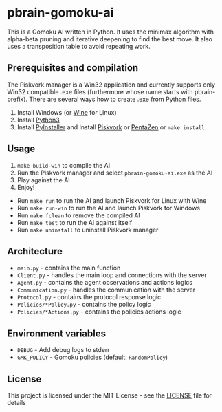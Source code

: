 # pbrain-gomoku-ai

This is a Gomoku AI written in Python. It uses the minimax algorithm with alpha-beta pruning and iterative deepening to find the best move. It also uses a transposition table to avoid repeating work.

## Prerequisites and compilation

The Piskvork manager is a Win32 application and currently supports only Win32 compatible .exe files (furthermore whose name starts with pbrain- prefix). There are several ways how to create .exe from Python files.


1. Install Windows (or [Wine](https://www.winehq.org/) for Linux)
2. Install [Python3](http://www.python.org)
3. Install [PyInstaller](https://www.pyinstaller.org/) and 
Install [Piskvork](https://sourceforge.net/projects/piskvork/) or
[PentaZen](https://github.com/sun-yuliang/PentaZen) or `make install`

## Usage

1. `make build-win` to compile the AI
2. Run the Piskvork manager and select `pbrain-gomoku-ai.exe` as the AI
3. Play against the AI
4. Enjoy!


- Run `make run` to run the AI and launch Piskvork for Linux with Wine
- Run `make run-win` to run the AI and launch Piskvork for Windows
- Run `make fclean` to remove the compiled AI
- Run `make test` to run the AI against itself
- Run `make uninstall` to uninstall Piskvork manager


## Architecture

- `main.py` - contains the main function
- `Client.py` - handles the main loop and connections with the server 
- `Agent.py` - contains the agent observations and actions logics
- `Communication.py` - handles the communication with the server
- `Protocol.py` - contains the protocol response logic
- `Policies/*Policy.py` - contains the policy logic
- `Policies/*Actions.py` - contains the policies actions logic

## Environment variables

- `DEBUG` - Add debug logs to stderr 
- `GMK_POLICY` - Gomoku policies (default: `RandomPolicy`)


## License

This project is licensed under the MIT License - see the [LICENSE](LICENSE) file for details

